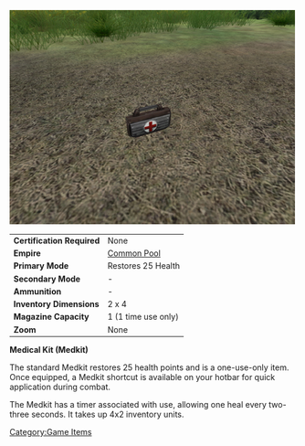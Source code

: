 ![](images/PSScreenShot0298.jpg "PSScreenShot0298.jpg")

|                            |                                          |
| -------------------------- | ---------------------------------------- |
| **Certification Required** | None                                     |
| **Empire**                 | [Common Pool](Common_Pool.md) |
| **Primary Mode**           | Restores 25 Health                       |
| **Secondary Mode**         | \-                                       |
| **Ammunition**             | \-                                       |
| **Inventory Dimensions**   | 2 x 4                                    |
| **Magazine Capacity**      | 1 (1 time use only)                      |
| **Zoom**                   | None                                     |

**Medical Kit (Medkit)**

The standard Medkit restores 25 health points and is a one-use-only
item. Once equipped, a Medkit shortcut is available on your hotbar for
quick application during combat.

The Medkit has a timer associated with use, allowing one heal every
two-three seconds. It takes up 4x2 inventory units.

[Category:Game Items](Category:Game_Items.md)
